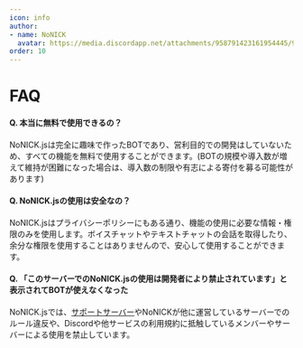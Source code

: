 ```yaml
---
icon: info
author: 
- name: NoNICK
  avatar: https://media.discordapp.net/attachments/958791423161954445/975266759529623652/-3.png?width=663&height=663
order: 10
---
```

# FAQ
#### Q. 本当に無料で使用できるの？
NoNICK.jsは完全に趣味で作ったBOTであり、営利目的での開発はしていないため、すべての機能を無料で使用することができます。(BOTの規模や導入数が増えて維持が困難になった場合は、導入数の制限や有志による寄付を募る可能性があります)

#### Q. NoNICK.jsの使用は安全なの？
NoNICK.jsはプライバシーポリシーにもある通り、機能の使用に必要な情報・権限のみを使用します。ボイスチャットやテキストチャットの会話を取得したり、余分な権限を使用することはありませんので、安心して使用することができます。

#### Q. 「このサーバーでのNoNICK.jsの使用は開発者により禁止されています」と表示されてBOTが使えなくなった
NoNICK.jsでは、[サポートサーバー](https://discord.gg/fVcjCNn733)やNoNICKが他に運営しているサーバーでのルール違反や、Discordや他サービスの利用規約に抵触しているメンバーやサーバーによる使用を禁止しています。